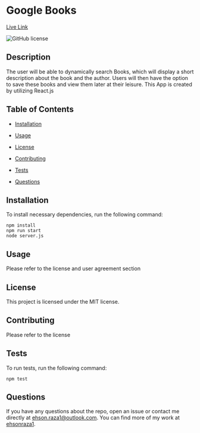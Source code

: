 # Google Books

[Live Link](https://employee-directory-eraza.herokuapp.com/)

![GitHub license](https://img.shields.io/badge/license-MIT-blue.svg)

## Description

The user will be able to dynamically search Books, which will display a short description about the book and the author. Users will then have the option to save these books and view them later at their leisure. This App is created by utilizing React.js

## Table of Contents

- [Installation](#installation)

- [Usage](#usage)

- [License](#license)

- [Contributing](#contributing)

- [Tests](#tests)

- [Questions](#questions)

## Installation

To install necessary dependencies, run the following command:

```
npm install
npm run start
node server.js
```

## Usage

Please refer to the license and user agreement section

## License

This project is licensed under the MIT license.

## Contributing

Please refer to the license

## Tests

To run tests, run the following command:

```
npm test
```

## Questions

If you have any questions about the repo, open an issue or contact me directly at ehson.raza1@outlook.com. You can find more of my work at [ehsonraza1](https://github.com/ehsonraza1/).
